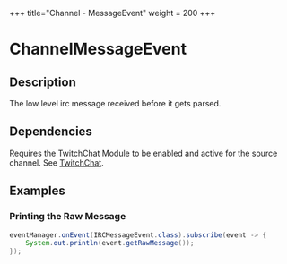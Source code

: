 +++
title="Channel - MessageEvent"
weight = 200
+++

# ChannelMessageEvent

## Description

The low level irc message received before it gets parsed.

## Dependencies

Requires the TwitchChat Module to be enabled and active for the source channel. See [TwitchChat](../chat).

## Examples

### Printing the Raw Message

```java
eventManager.onEvent(IRCMessageEvent.class).subscribe(event -> {
	System.out.println(event.getRawMessage());
});
```
